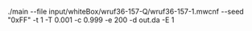 ./main --file input/whiteBox/wruf36-157-Q/wruf36-157-1.mwcnf --seed "0xFF" -t 1 -T 0.001 -c 0.999 -e 200 -d out.da -E 1
